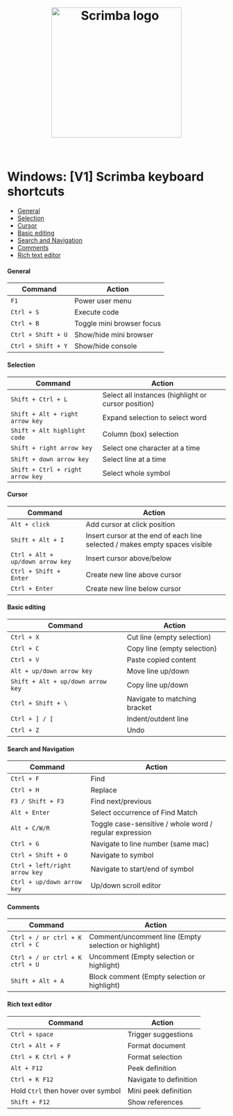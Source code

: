 <h1 align="center">
	<a href="https://scrimba.com/"><img src="https://i.postimg.cc/gJM8Kz8p/logo-long.png" width="300" alt="Scrimba logo"></a>
	<br>
<br>
</h1>

# Windows: [V1] Scrimba keyboard shortcuts

- [General](#general)
- [Selection](#selection)
- [Cursor](#cursor)
- [Basic editing](#basic)
- [Search and Navigation](#search)
- [Comments](#comments)
- [Rich text editor](#rich-text)

#### <a name="general">General</a>
| Command | Action |
| --- | --- |
| `F1` | Power user menu |
| `Ctrl + S` | Execute code |
| `Ctrl + B` | Toggle mini browser focus |
| `Ctrl + Shift + U` | Show/hide mini browser |
| `Ctrl + Shift + Y` | Show/hide console|

#### <a name="selection">Selection</a>
| Command | Action |
| --- | --- |
| `Shift + Ctrl + L` | Select all instances (highlight or cursor position) |
| `Shift + Alt + right arrow key` | Expand selection to select word |
| `Shift + Alt highlight code` | Column (box) selection |
| `Shift + right arrow key` | Select one character at a time |
| `Shift + down arrow key` | Select line at a time |
| `Shift + Ctrl + right arrow key` | Select whole symbol |

#### <a name="cursor">Cursor</a>
| Command | Action |
| --- | --- |
| `Alt + click` | Add cursor at click position |
| `Shift + Alt + I` | Insert cursor at the end of each line selected / makes empty spaces visible |
| `Ctrl + Alt + up/down arrow key` | Insert cursor above/below |
| `Ctrl + Shift + Enter` | Create new line above cursor |
| `Ctrl + Enter` | Create new line below cursor |

#### <a name="basic">Basic editing</a>
| Command | Action |
| --- | --- |
| `Ctrl + X` | Cut line (empty selection) |
| `Ctrl + C` | Copy line (empty selection) |
| `Ctrl + V` | Paste copied content |
| `Alt + up/down arrow key` | Move line up/down |
| `Shift + Alt + up/down arrow key` | Copy line up/down |
| `Ctrl + Shift + \` | Navigate to matching bracket |
| `Ctrl + ] / [` | Indent/outdent line |
| `Ctrl + Z` | Undo |

#### <a name="search">Search and Navigation</a>
| Command | Action |
| --- | --- |
| `Ctrl + F` | Find |
| `Ctrl + H` | Replace |
| `F3 / Shift + F3` | Find next/previous |
| `Alt + Enter` | Select occurrence of Find Match|
| `Alt + C/W/R` | Toggle case-sensitive / whole word / regular expression |
| `Ctrl + G` | Navigate to line number (same mac) |
| `Ctrl + Shift + O` | Navigate to symbol |
| `Ctrl + left/right arrow key` | Navigate to start/end of symbol |
| `Ctrl + up/down arrow key` | Up/down scroll editor |

#### <a name="comments">Comments</a>
| Command | Action |
| --- | --- |
| `Ctrl + / or ctrl + K ctrl + C` | Comment/uncomment line (Empty selection or highlight) |
| `Ctrl + / or ctrl + K ctrl + U` | Uncomment (Empty selection or highlight) |
| `Shift + Alt + A` | Block comment (Empty selection or highlight)|

#### <a name="rich-text">Rich text editor</a>
| Command | Action |
| --- | --- |
| `Ctrl + space` | Trigger suggestions |
| `Ctrl + Alt + F` | Format document |
| `Ctrl + K Ctrl + F` | Format selection |
| `Alt + F12` | Peek definition |
| `Ctrl + K F12` | Navigate to definition |
| Hold `Ctrl` then hover over symbol | Mini peek definition |
| `Shift + F12` | Show references |
